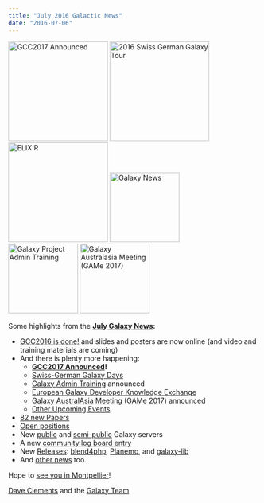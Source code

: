 ```yaml
---
title: "July 2016 Galactic News"
date: "2016-07-06"
---
```

<div class='right'>
<a href='/src/galaxy-updates/2016-07/index.md#gcc2017-26-30-june-2017-montpellier-france'><img src="/src/images/logos/GCC2107.png" alt="GCC2017 Announced" width="200" /></a>
<a href='/src/galaxy-updates/2016-07/index.md#swiss-german-galaxy-days'><img src="/src/images/logos/SG2016T.V2_logo.png" alt="2016 Swiss German Galaxy Tour" width="200" /></a><br />
<a href='/src/galaxy-updates/2016-07/index.md#european-galaxy-developer-knowledge-exchange'><img src="/src/images/logos/ElixirNoTextLogo.png" alt="ELIXIR" width="200" /></a>
<a href='/src/galaxy-updates/2016-07/index.md'><img src="/src/images/galaxy-logos/GalaxyNews.png" alt="Galaxy News" width="140" /></a><br />
<a href='/src/galaxy-updates/2016-07/index.md#galaxy-admin-training-november-7-11-salt-lake-city-utah'><img src="/src/images/logos/AdminTraining2016-500.png" alt="Galaxy Project Admin Training" width="140" /></a>
<a href='/src/galaxy-updates/2016-07/index.md#galaxy-australasia-meeting-game-2017-3-9-february-melbourne'><img src="/src/images/logos/GAMeLogo200.png" alt="Galaxy Australasia Meeting (GAMe 2017)" width="140" /></a>
</div>

Some highlights from the **[July Galaxy News](/src/galaxy-updates/2016-07/index.md):**

* [GCC2016 is done!](/src/galaxy-updates/2016-07/index.md#gcc2016-is-done) and slides and posters are now online (and video and training materials are coming)
* And there is plenty more happening:
  * **[GCC2017 Announced](/src/galaxy-updates/2016-07/index.md#gcc2017-26-30-june-2017-montpellier-france)!**
  * [Swiss-German Galaxy Days](/src/galaxy-updates/2016-07/index.md#swiss-german-galaxy-days)
  * [Galaxy Admin Training](/src/galaxy-updates/2016-07/index.md#galaxy-admin-training-november-7-11-salt-lake-city-utah) announced
  * [European Galaxy Developer Knowledge Exchange](/src/galaxy-updates/2016-07/index.md#european-galaxy-developer-knowledge-exchange)
  * [Galaxy AustralAsia Meeting (GAMe 2017)](/src/galaxy-updates/2016-07/index.md#galaxy-australasia-meeting-game-2017-3-9-february-melbourne) announced
  * [Other Upcoming Events](/src/galaxy-updates/2016-07/index.md#upcoming-events)
* [82 new Papers](/src/galaxy-updates/2016-07/index.md#new-papers)
* [Open positions](/src/galaxy-updates/2016-07/index.md#whos-hiring)
* New [public](/src/galaxy-updates/2016-07/index.md#new-public-galaxy-servers) and [semi-public](/src/galaxy-updates/2016-07/index.md#semi-public-galaxy-servers) Galaxy servers
* A new [community log board entry](/src/galaxy-updates/2016-07/index.md#galaxy-community-hubs)
* New [Releases](/src/galaxy-updates/2016-07/index.md#releases): [blend4php](/src/galaxy-updates/2016-07/index.md#blend4php-01-alpha), [Planemo](/src/galaxy-updates/2016-07/index.md#planemo-0270), and [galaxy-lib](/src/galaxy-updates/2016-07/index.md#galaxy-lib-1678---1679)
* And [other news](/src/galaxy-updates/2016-07/index.md#other-news) too.

Hope to [see you in Montpellier](/src/galaxy-updates/2016-07/index.md#gcc2017-26-30-june-2017-montpellier-france)!

[Dave Clements](/people/dave-clements/index.md) and the [Galaxy Team](/src/galaxy-team/)
